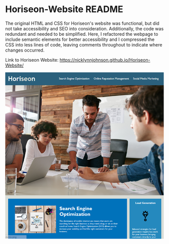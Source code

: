 # Horiseon-Website README

The original HTML and CSS for Horiseon's website was functional, but did not take accessibility and SEO into consideration. Additionally, the code was redundant and needed to be simplified. Here, I refactored the webpage to include semantic elements for better accessibility and I compressed the CSS into less lines of code, leaving comments throughout to indicate where changes occurred. 

Link to Horiseon Website: https://nicklynnjohnson.github.io/Horiseon-Website/

![Horiseon Website](./Develop/assets/images/finished-website.png?raw=true "Horiseon Website")
